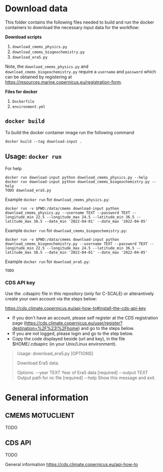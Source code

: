 # Download data
This folder contains the following files needed to build and run the docker
containers to download the necessary input data for the workflow:

**Download scripts**
1. `download_cmems_physics.py`
2. `download_cmems_biogeochemistry.py`
3. `download_era5.py`

Note, the `download_cmems_physics.py` and `download_cmems_biogeochemistry.py` require a `username` and `password` which can be obtained by registering at https://resources.marine.copernicus.eu/registration-form.

**Files for docker**
1. `Dockerfile`
2. `environment.yml`

## `docker build`
To build the docker container image run the following command
  
    docker build --tag download-input .

## Usage: `docker run`

For help

    docker run download-input python download_cmems_physics.py --help
    docker run download-input python download_cmems_biogeochemistry.py --help
    TODO download_era5.py

Example `docker run` for `download_cmems_physics.py`:

    docker run -v $PWD:/data/cmems download-input python download_cmems_physics.py --username TEXT --password TEXT --longitude_min 22.5 --longitude_max 24.5 --latitude_min 36.5 --latitude_max 38.5 --date_min '2022-04-01' --date_max '2022-04-05'

Example `docker run` for `download_cmems_biogeochemistry.py`:

    docker run -v $PWD:/data/cmems download-input python download_cmems_biogeochemistry.py --username TEXT --password TEXT --longitude_min 22.5 --longitude_max 24.5 --latitude_min 36.5 --latitude_max 38.5 --date_min '2022-04-01' --date_max '2022-04-05'

Example `docker run` for `download_era5.py`:

    TODO

### CDS API key
Use the .cdsapirc file in this repository (only for C-SCALE) or alterantively create your own account via the steps below:

https://cds.climate.copernicus.eu/api-how-to#install-the-cds-api-key
- If you don't have an account, please self register at the CDS registration page (https://cds.climate.copernicus.eu/user/register?destination=%2F%23!%2Fhome) and go to the steps below.
- If you are not logged, please login and go to the step below.
- Copy the code displayed beside (url and key), in the file $HOME/.cdsapirc (in your Unix/Linux environment).


> Usage: download_era5.py [OPTIONS]
> 
> Download Era5 data.
>
> Options:
>   --year TEXT    Year of Era5 data  [required]
>   --output TEXT  Output path for nc file  [required]
>   --help         Show this message and exit.



# General information

## CMEMS MOTUCLIENT
TODO

## CDS API
TODO

General information
https://cds.climate.copernicus.eu/api-how-to 

